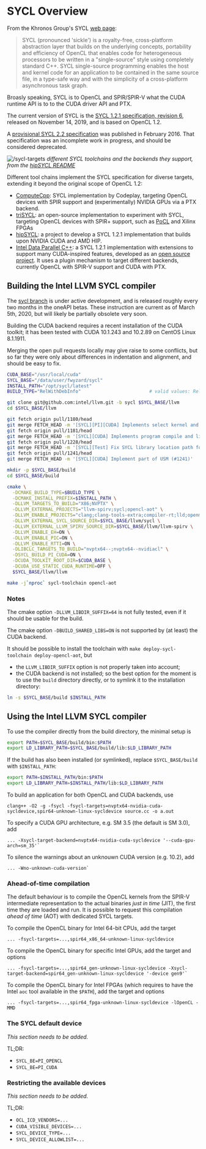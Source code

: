 # SYCL Overview

From the Khronos Group's SYCL [web page](https://www.khronos.org/sycl/):

> SYCL (pronounced 'sickle') is a royalty-free, cross-platform abstraction layer
> that builds on the underlying concepts, portability and efficiency of OpenCL 
> that enables code for heterogeneous processors to be written in a "single-source"
> style using completely standard C++. SYCL single-source programming enables
> the host and kernel code for an application to be contained in the same source
> file, in a type-safe way and with the simplicity of a cross-platform asynchronous
> task graph.

Broasly speaking, SYCL is to OpenCL and SPIR/SPIR-V what the CUDA runtime API is
to to the CUDA driver API and PTX.

The current version of SYCL is the [SYCL 1.2.1 specification, revision 6](https://www.khronos.org/registry/SYCL/specs/sycl-1.2.1.pdf),
released on November 14, 2019, and is based on OpenCL 1.2.

A [provisional SYCL 2.2 specification](https://www.khronos.org/registry/SYCL/specs/incomplete_deprecated_provisional_sycl-2.2.pdf)
was published in February 2016. That specification was an incomplete work in
progress, and should be considered deprecated.

![/sycl-targets](https://raw.githubusercontent.com/illuhad/hipSYCL/master/doc/img/sycl-targets.png)
*different SYCL toolchains and the backends they support, from the
[hipSYCL README](https://github.com/illuhad/hipSYCL/blob/master/README.md)*

Different tool chains implement the SYCL specification for diverse targets,
extending it beyond the original scope of OpenCL 1.2:

   * [ComputeCpp](https://developer.codeplay.com/products/computecpp/ce/home/):
     SYCL implementation by Codeplay, targeting OpenCL devices with SPIR support
     and (experimentally) NVIDIA GPUs via a PTX backend.
   * [triSYCL](https://github.com/triSYCL/triSYCL): an open-source implementation
     to experiment with SYCL, targeting OpenCL devices with SPIR+ support, such as
     [PoCL](http://portablecl.org/) and Xilinx FPGAs
   * [hipSYCL](https://github.com/illuhad/hipSYCL): a project to develop a SYCL 
     1.2.1 implementation that builds upon NVIDIA CUDA and AMD HIP.
   * [Intel Data Parallel C++](https://software.intel.com/en-us/oneapi/dpc-compiler):
     a SYCL 1.2.1 implementation with extensions to support many CUDA-inspired
     features, developed as an [open source project](https://github.com/intel/llvm).
     It uses a plugin mechanism to target different backends, currently OpenCL with
     SPIR-V support and CUDA with PTX.


## Building the Intel LLVM SYCL compiler

The [sycl branch](https://github.com/intel/llvm/tree/sycl) is under active
development, and is released roughly every two months in the oneAPI betas.
These instruction are current as of March 5th, 2020, but will likely be partially
obsolete very soon.

Building the CUDA backend requires a recent installation of the CUDA toolkit;
it has been tested with CUDA 10.1.243 and 10.2.89 on CentOS Linux 8.1.1911.

Merging the open pull requests locally may give raise to some conflicts, but so
far they were only about differences in indentation and alignment, and should
be easy to fix.

```bash
CUDA_BASE="/usr/local/cuda"
SYCL_BASE="/data/user/fwyzard/sycl"
INSTALL_PATH="/opt/sycl/latest"
BUILD_TYPE="RelWithDebInfo"                         # valid values: Release, RelWithDebInfo, Debug

git clone git@github.com:intel/llvm.git -b sycl $SYCL_BASE/llvm
cd $SYCL_BASE/llvm

git fetch origin pull/1180/head
git merge FETCH_HEAD -m '[SYCL][PI][CUDA] Implements select kernel and kernel-group queries (#1180)'
git fetch origin pull/1181/head
git merge FETCH_HEAD -m '[SYCL][CUDA] Implements program compile and link (#1181)'
git fetch origin pull/1228/head
git merge FETCH_HEAD -m '[SYCL][Test] Fix SYCL library location path for LIT tests (#1228)'
git fetch origin pull/1241/head
git merge FETCH_HEAD -m '[SYCL][CUDA] Implement part of USM (#1241)'

mkdir -p $SYCL_BASE/build
cd $SYCL_BASE/build

cmake \
  -DCMAKE_BUILD_TYPE=$BUILD_TYPE \
  -DCMAKE_INSTALL_PREFIX=$INSTALL_PATH \
  -DLLVM_TARGETS_TO_BUILD="X86;NVPTX" \
  -DLLVM_EXTERNAL_PROJECTS="llvm-spirv;sycl;opencl-aot" \
  -DLLVM_ENABLE_PROJECTS="clang;clang-tools-extra;compiler-rt;lld;openmp;llvm-spirv;sycl;opencl-aot;libclc" \
  -DLLVM_EXTERNAL_SYCL_SOURCE_DIR=$SYCL_BASE/llvm/sycl \
  -DLLVM_EXTERNAL_LLVM_SPIRV_SOURCE_DIR=$SYCL_BASE/llvm/llvm-spirv \
  -DLLVM_ENABLE_EH=ON \
  -DLLVM_ENABLE_PIC=ON \
  -DLLVM_ENABLE_RTTI=ON \
  -DLIBCLC_TARGETS_TO_BUILD="nvptx64--;nvptx64--nvidiacl" \
  -DSYCL_BUILD_PI_CUDA=ON \
  -DCUDA_TOOLKIT_ROOT_DIR=$CUDA_BASE \
  -DCUDA_USE_STATIC_CUDA_RUNTIME=OFF \
  $SYCL_BASE/llvm/llvm

make -j`nproc` sycl-toolchain opencl-aot
```

### Notes

The cmake option `-DLLVM_LIBDIR_SUFFIX=64` is not fully tested, even if it
should be usable for the build.

The cmake option `-DBUILD_SHARED_LIBS=ON` is not supported by (at least) the
CUDA backend.

It should be possible to install the toolchain with `make deploy-sycl-toolchain
deploy-opencl-aot`, but
   - the `LLVM_LIBDIR_SUFFIX` option is not properly taken into account;
   - the CUDA backend is not installed;
so the best option for the moment is to use the `build` directory directly, or 
to symlink it to the installation directory:
```bash
ln -s $SYCL_BASE/build $INSTALL_PATH
```

## Using the Intel LLVM SYCL compiler

To use the compiler directly from the build directory, the minimal setup is
```bash
export PATH=$SYCL_BASE/build/bin:$PATH
export LD_LIBRARY_PATH=$SYCL_BASE/build/lib:$LD_LIBRARY_PATH
```

If the build has also been installed (or symlinked), replace `$SYCL_BASE/build`
with `$INSTALL_PATH`:
```bash
export PATH=$INSTALL_PATH/bin:$PATH
export LD_LIBRARY_PATH=$INSTALL_PATH/lib:$LD_LIBRARY_PATH
```


To build an application for both OpenCL and CUDA backends, use
```
clang++ -O2 -g -fsycl -fsycl-targets=nvptx64-nvidia-cuda-sycldevice,spir64-unknown-linux-sycldevice source.cc -o a.out
```

To specify a CUDA GPU architecture, e.g. SM 3.5 (the default is SM 3.0), add
```
... -Xsycl-target-backend=nvptx64-nvidia-cuda-sycldevice '--cuda-gpu-arch=sm_35'`
```

To silence the warnings about an unknouwn CUDA version (e.g. 10.2), add 
```
... -Wno-unknown-cuda-version`
```

### Ahead-of-time compilation

The default behaviour is to compile the OpenCL kernels from the SPIR-V
intermediate representation to the actual binaries *just in time* (JIT), the
first time they are loaded and run.
It is possible to request this compilation *ahead of time* (AOT) with dedicated
SYCL targets.

To compile the OpenCL binary for Intel 64-bit CPUs, add the target
```
... -fsycl-targets=...,spir64_x86_64-unknown-linux-sycldevice
```

To compile the OpenCL binary for specific Intel GPUs, add the target and options
```
... -fsycl-targets=...,spir64_gen-unknown-linux-sycldevice -Xsycl-target-backend=spir64_gen-unknown-linux-sycldevice '-device gen9'`
```

To compile the OpenCL binary for Intel FPGAs (which requires to have the Intel
`aoc` tool available in the `$PATH`), add the target and options
```
... -fsycl-targets=...,spir64_fpga-unknown-linux-sycldevice -lOpenCL -MMD
```

### The SYCL default device

*This section needs to be added.*

TL;DR:

   * `SYCL_BE=PI_OPENCL`
   * `SYCL_BE=PI_CUDA`

### Restricting the available devices

*This section needs to be added.*

TL;DR:

   * `OCL_ICD_VENDORS=...`
   * `CUDA_VISIBLE_DEVICES=...`
   * `SYCL_DEVICE_TYPE=...`
   * `SYCL_DEVICE_ALLOWLIST=...`
